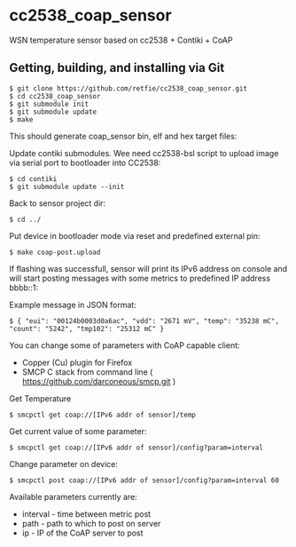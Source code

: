 cc2538_coap_sensor
==================

WSN temperature sensor based on cc2538 + Contiki + CoAP

## Getting, building, and installing via Git ##
  
    $ git clone https://github.com/retfie/cc2538_coap_sensor.git
    $ cd cc2538_coap_sensor
    $ git submodule init
    $ git submodule update
    $ make

This should generate coap_sensor bin, elf and hex target files:

Update contiki submodules. Wee need cc2538-bsl script to upload image via serial port
to bootloader into CC2538:

    $ cd contiki
    $ git submodule update --init

Back to sensor project dir:

    $ cd ../
    
Put device in bootloader mode via reset and predefined external pin:

    $ make coap-post.upload

If flashing was successfull, sensor will print its IPv6 address on console
and will start posting messages with some metrics to predefined IP address bbbb::1:

Example message in JSON format:

    $ { "eui": "00124b0003d0a6ac", "vdd": "2671 mV", "temp": "35238 mC", "count": "5242", "tmp102": "25312 mC" }

You can change some of parameters with CoAP capable client:

* Copper (Cu) plugin for Firefox
* SMCP C stack from command line ( https://github.com/darconeous/smcp.git )

Get Temperature

    $ smcpctl get coap://[IPv6 addr of sensor]/temp

Get current value of some parameter:

    $ smcpctl get coap://[IPv6 addr of sensor]/config?param=interval

Change parameter on device:

    $ smcpctl post coap://[IPv6 addr of sensor]/config?param=interval 60

Available parameters currently are:

 * interval - time between metric post
 * path	 - path to which to post on server
 * ip	 - IP of the CoAP server to post


